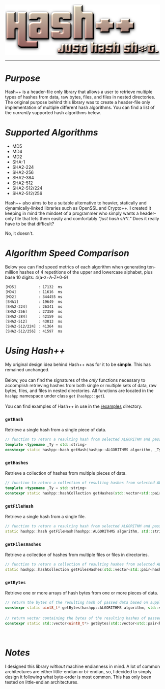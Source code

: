 <p align="center">
  <img src="/images/hpp.png">
</p>
<hr>
<h1><i>Purpose</i></h1>
Hash++ is a header-file only library that allows a user to retrieve multiple types of hashes from data, raw bytes, files, and files in nested directories. The original purpose behind this library was to create a header-file only implementation of multiple different hash algorithms. You can find a list of the <i>currently</i> supported hash algorithms below.
<br>
<h1><i>Supported Algorithms</i></h1>
<ul>
  <li>MD5</li>
  <li>MD4</li>
  <li>MD2</li>
  <li>SHA-1</li>
  <li>SHA2-224</li>
  <li>SHA2-256</li>
  <li>SHA2-384</li>
  <li>SHA2-512</li>
  <li>SHA2-512/224</li>
  <li>SHA2-512/256</li>
</ul>

Hash++ also aims to be a suitable alternative to heavier, statically and dynamically-linked libraries such as OpenSSL and Crypto++. I created it keeping in mind the mindset of a programmer who simply wants a header-only file that lets them easily and comfortably <i>"just hash sh*t."</i> Does it really have to be that difficult?

No, it doesn't. 
<br>

<h1><i>Algorithm Speed Comparison</i></h1>
Below you can find speed metrics of each algorithm when generating ten-million hashes of 4 repetitions of the upper and lowercase alphabet, plus base 10 digits: 4(a-z+A-Z+0-9)

```
[MD5]          : 17132  ms
[MD4]          : 11616  ms
[MD2]          : 344455 ms
[SHA1]         : 19649  ms
[SHA2-224]     : 26341  ms
[SHA2-256]     : 27350  ms
[SHA2-384]     : 42159  ms
[SHA2-512]     : 43013  ms
[SHA2-512/224] : 41364  ms
[SHA2-512/256] : 41597  ms
```

<h1><i>Using Hash++</i></h1>
My original design idea behind Hash++ was for it to be <b>simple</b>. This has remained unchanged.
<br><br>
Below, you can find the signatures of the <i>only</i> functions necessary to accomplish retrieving hashes from both single or multiple sets of data, raw bytes, files, and files in nested directories. All functions are located in the <code>hashpp</code> namespace under class <code>get</code> (<code>hashpp::get</code>).
<br><br>
You can find examples of Hash++ in use in the <a href="/examples">/examples</a> directory.
<br>
<h3><code>getHash</code></h3>
Retrieve a single hash from a single piece of data.

```cpp
// function to return a resulting hash from selected ALGORITHM and passed data (byte array or string)
template <typename _Ty = std::string>
constexpr static hashpp::hash getHash(hashpp::ALGORITHMS algorithm, _Ty data);
```

<h3><code>getHashes</code></h3>
Retrieve a collection of hashes from multiple pieces of data.

```cpp
// function to return a collection of resulting hashes from selected ALGORITHMS and passed data (byte arrays or strings)
template <typename _Ty = std::string>
constexpr static hashpp::hashCollection getHashes(std::vector<std::pair<hashpp::ALGORITHMS, std::vector<_Ty>>> algorithmDataPairs)
```

<h3><code>getFileHash</code></h3>
Retrieve a single hash from a single file.

```cpp
// function to return a resulting hash from selected ALGORITHM and passed file
static hashpp::hash getFileHash(hashpp::ALGORITHMS algorithm, std::string path)
```

<h3><code>getFilesHashes</code></h3>
Retrieve a collection of hashes from multiple files or files in directories.

```cpp
// function to return a collection of resulting hashes from selected ALGORITHMS and passed files (with recursive directory support)
static hashpp::hashCollection getFilesHashes(std::vector<std::pair<hashpp::ALGORITHMS, std::vector<std::string>>> algorithmPathPairs)
```

<h3><code>getBytes</code></h3>
Retrieve one or more arrays of hash bytes from one or more pieces of data.

```cpp
// return the bytes of the resulting hash of passed data based on supplied ALGORITHM (returned array is heap-allocated)
constexpr static uint8_t* getBytes(hashpp::ALGORITHMS algorithm, std::string data)

// return vector containing the bytes of the resulting hashes of passed data based on supplied ALGORITHMS (returned arrays in vector are heap-allocated)
constexpr static std::vector<uint8_t*> getBytes(std::vector<std::pair<hashpp::ALGORITHMS, std::vector<std::string>>> algorithmDataPairs)
```
<br>
<h1><i>Notes</i></h1>
I designed this library <i>without</i> machine endianness in mind. A lot of common architectures are either little-endian or bi-endian, so, I decided to simply design it following what byte-order is most common. This has only been tested on little-endian architectures.
